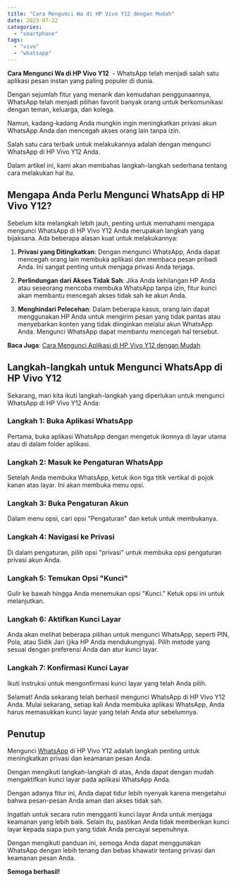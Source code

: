 ```yaml
---
title: "Cara Mengunci Wa di HP Vivo Y12 dengan Mudah"
date: 2023-07-22
categories: 
  - "smartphone"
tags: 
  - "vivo"
  - "whatsapp"
---
```


**Cara Mengunci Wa di HP Vivo Y12**  - WhatsApp telah menjadi salah satu aplikasi pesan instan yang paling populer di dunia.

Dengan sejumlah fitur yang menarik dan kemudahan penggunaannya, WhatsApp telah menjadi pilihan favorit banyak orang untuk berkomunikasi dengan teman, keluarga, dan kolega.

Namun, kadang-kadang Anda mungkin ingin meningkatkan privasi akun WhatsApp Anda dan mencegah akses orang lain tanpa izin.

Salah satu cara terbaik untuk melakukannya adalah dengan mengunci WhatsApp di HP Vivo Y12 Anda.

Dalam artikel ini, kami akan membahas langkah-langkah sederhana tentang cara melakukan hal itu.

## Mengapa Anda Perlu Mengunci WhatsApp di HP Vivo Y12?

Sebelum kita melangkah lebih jauh, penting untuk memahami mengapa mengunci WhatsApp di HP Vivo Y12 Anda merupakan langkah yang bijaksana. Ada beberapa alasan kuat untuk melakukannya:

1. **Privasi yang Ditingkatkan**: Dengan mengunci WhatsApp, Anda dapat mencegah orang lain membuka aplikasi dan membaca pesan pribadi Anda. Ini sangat penting untuk menjaga privasi Anda terjaga.
    
2. **Perlindungan dari Akses Tidak Sah**: Jika Anda kehilangan HP Anda atau seseorang mencoba membuka WhatsApp tanpa izin, fitur kunci akan membantu mencegah akses tidak sah ke akun Anda.
    
3. **Menghindari Pelecehan**: Dalam beberapa kasus, orang lain dapat menggunakan HP Anda untuk mengirim pesan yang tidak pantas atau menyebarkan konten yang tidak diinginkan melalui akun WhatsApp Anda. Mengunci WhatsApp dapat membantu mencegah hal tersebut.
    

**Baca Juga**: [Cara Mengunci Aplikasi di HP Vivo Y12 dengan Mudah](https://ajiekusumadhany.com/cara-mengunci-aplikasi-di-hp-vivo-y12/)

## Langkah-langkah untuk Mengunci WhatsApp di HP Vivo Y12

Sekarang, mari kita ikuti langkah-langkah yang diperlukan untuk mengunci WhatsApp di HP Vivo Y12 Anda:

### **Langkah 1**: Buka Aplikasi WhatsApp

Pertama, buka aplikasi WhatsApp dengan mengetuk ikonnya di layar utama atau di dalam folder aplikasi.

### **Langkah 2**: Masuk ke Pengaturan WhatsApp

Setelah Anda membuka WhatsApp, ketuk ikon tiga titik vertikal di pojok kanan atas layar. Ini akan membuka menu opsi.

### **Langkah 3**: Buka Pengaturan Akun

Dalam menu opsi, cari opsi "Pengaturan" dan ketuk untuk membukanya.

### **Langkah 4**: Navigasi ke Privasi

Di dalam pengaturan, pilih opsi "privasi" untuk membuka opsi pengaturan privasi akun Anda.

### **Langkah 5**: Temukan Opsi "Kunci"

Gulir ke bawah hingga Anda menemukan opsi "Kunci." Ketuk opsi ini untuk melanjutkan.

### **Langkah 6**: Aktifkan Kunci Layar

Anda akan melihat beberapa pilihan untuk mengunci WhatsApp, seperti PIN, Pola, atau Sidik Jari (jika HP Anda mendukungnya). Pilih metode yang sesuai dengan preferensi Anda dan atur kunci layar.

### **Langkah 7**: Konfirmasi Kunci Layar

Ikuti instruksi untuk mengonfirmasi kunci layar yang telah Anda pilih.

Selamat! Anda sekarang telah berhasil mengunci WhatsApp di HP Vivo Y12 Anda. Mulai sekarang, setiap kali Anda membuka aplikasi WhatsApp, Anda harus memasukkan kunci layar yang telah Anda atur sebelumnya.

## Penutup

Mengunci [WhatsApp](https://www.whatsapp.com/?lang=id_ID) di HP Vivo Y12 adalah langkah penting untuk meningkatkan privasi dan keamanan pesan Anda.

Dengan mengikuti langkah-langkah di atas, Anda dapat dengan mudah mengaktifkan kunci layar pada aplikasi WhatsApp Anda.

Dengan adanya fitur ini, Anda dapat tidur lebih nyenyak karena mengetahui bahwa pesan-pesan Anda aman dari akses tidak sah.

Ingatlah untuk secara rutin mengganti kunci layar Anda untuk menjaga keamanan yang lebih baik. Selain itu, pastikan Anda tidak memberikan kunci layar kepada siapa pun yang tidak Anda percayai sepenuhnya.

Dengan mengikuti panduan ini, semoga Anda dapat menggunakan WhatsApp dengan lebih tenang dan bebas khawatir tentang privasi dan keamanan pesan Anda.

**Semoga berhasil!**
